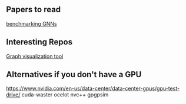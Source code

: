 ## Papers to read
[benchmarking GNNs](https://arxiv.org/pdf/2003.00982)

## Interesting Repos
[Graph visualization tool](https://github.com/dmlc/GNNLens2)

## Alternatives if you don't have a GPU
https://www.nvidia.com/en-us/data-center/data-center-gpus/gpu-test-drive/
cuda-waster
ocelot
nvc++
gpgpsim
